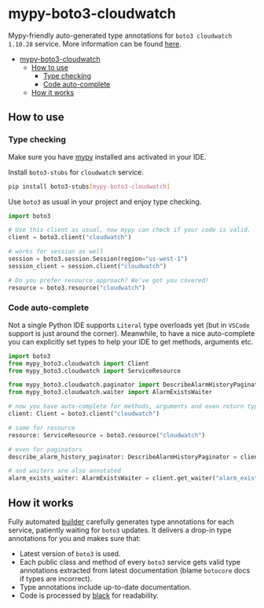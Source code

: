 # mypy-boto3-cloudwatch

Mypy-friendly auto-generated type annotations for `boto3 cloudwatch 1.10.28` service.
More information can be found [here](https://github.com/vemel/mypy_boto3).

- [mypy-boto3-cloudwatch](#mypy-boto3-cloudwatch)
  - [How to use](#how-to-use)
    - [Type checking](#type-checking)
    - [Code auto-complete](#code-auto-complete)
  - [How it works](#how-it-works)

## How to use

### Type checking

Make sure you have [mypy](https://github.com/python/mypy) installed ans activated in your IDE.

Install `boto3-stubs` for `cloudwatch` service.

```bash
pip install boto3-stubs[mypy-boto3-cloudwatch]
```

Use `boto3` as usual in your project and enjoy type checking.

```python
import boto3

# Use this client as usual, now mypy can check if your code is valid.
client = boto3.client("cloudwatch")

# works for session as well
session = boto3.session.Session(region="us-west-1")
session_client = session.client("cloudwatch")

# Do you prefer resource approach? We've got you covered!
resource = boto3.resource("cloudwatch")
```

### Code auto-complete

Not a single Python IDE supports `Literal` type overloads yet (but in `VSCode` support is just around the corner).
Meanwhile, to have a nice auto-complete you can explicitly set types to help your IDE to get methods, arguments etc.

```python
import boto3
from mypy_boto3.cloudwatch import Client
from mypy_boto3.cloudwatch import ServiceResource

from mypy_boto3.cloudwatch.paginator import DescribeAlarmHistoryPaginator
from mypy_boto3.cloudwatch.waiter import AlarmExistsWaiter

# now you have auto-complete for methods, arguments and even return types
client: Client = boto3.client("cloudwatch")

# same for resource
resource: ServiceResource = boto3.resource("cloudwatch")

# even for paginators
describe_alarm_history_paginator: DescribeAlarmHistoryPaginator = client.get_paginator("describe_alarm_history")

# and waiters are also annotated
alarm_exists_waiter: AlarmExistsWaiter = client.get_waiter("alarm_exists")
```

## How it works

Fully automated [builder](https://github.com/vemel/mypy_boto3) carefully generates
type annotations for each service, patiently waiting for `boto3` updates. It delivers
a drop-in type annotations for you and makes sure that:

- Latest version of `boto3` is used.
- Each public class and method of every `boto3` service gets valid type annotations
  extracted from latest documentation (blame `botocore` docs if types are incorrect).
- Type annotations include up-to-date documentation.
- Code is processed by [black](https://github.com/psf/black) for readability.